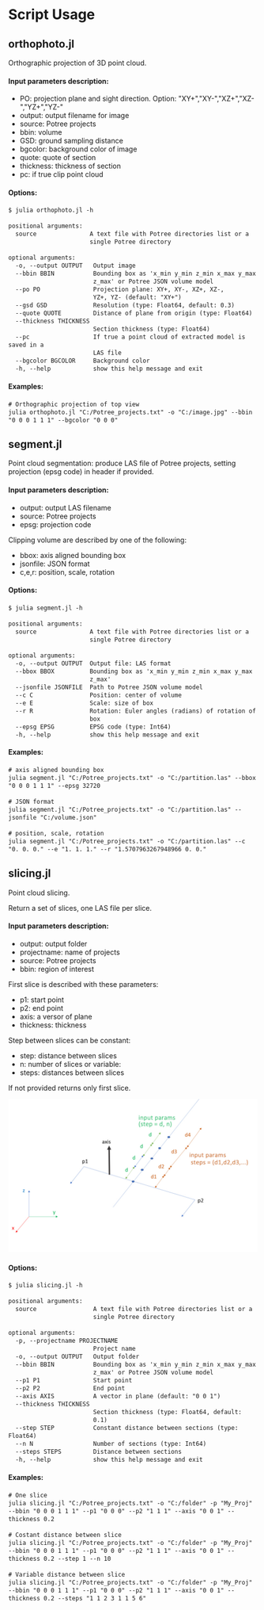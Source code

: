 # Script Usage

## orthophoto.jl

Orthographic projection of 3D point cloud.

#### Input parameters description:
 - PO: projection plane and sight direction. Option: "XY+","XY-","XZ+","XZ-","YZ+","YZ-"
 - output: output filename for image
 - source: Potree projects
 - bbin: volume
 - GSD: ground sampling distance
 - bgcolor: background color of image
 - quote: quote of section
 - thickness: thickness of section
 - pc: if true clip point cloud

#### Options:

```
$ julia orthophoto.jl -h   

positional arguments:
  source               A text file with Potree directories list or a
                       single Potree directory

optional arguments:
  -o, --output OUTPUT   Output image
  --bbin BBIN           Bounding box as 'x_min y_min z_min x_max y_max
                        z_max' or Potree JSON volume model
  --po PO               Projection plane: XY+, XY-, XZ+, XZ-,
                        YZ+, YZ- (default: "XY+")
  --gsd GSD             Resolution (type: Float64, default: 0.3)
  --quote QUOTE         Distance of plane from origin (type: Float64)
  --thickness THICKNESS
                        Section thickness (type: Float64)
  --pc                  If true a point cloud of extracted model is saved in a
                        LAS file
  --bgcolor BGCOLOR     Background color
  -h, --help            show this help message and exit
```

#### Examples:

    # Orthographic projection of top view
    julia orthophoto.jl "C:/Potree_projects.txt" -o "C:/image.jpg" --bbin "0 0 0 1 1 1" --bgcolor "0 0 0"


## segment.jl

Point cloud segmentation: produce LAS file of Potree projects, setting projection (epsg code) in header if provided.

#### Input parameters description:
 - output: output LAS filename
 - source: Potree projects
 - epsg: projection code

Clipping volume are described by one of the following:
 - bbox: axis aligned bounding box
 - jsonfile: JSON format
 - c,e,r: position, scale, rotation

#### Options:

```
$ julia segment.jl -h   

positional arguments:
  source               A text file with Potree directories list or a
                       single Potree directory

optional arguments:
  -o, --output OUTPUT  Output file: LAS format
  --bbox BBOX          Bounding box as 'x_min y_min z_min x_max y_max
                       z_max'
  --jsonfile JSONFILE  Path to Potree JSON volume model
  --c C                Position: center of volume
  --e E                Scale: size of box
  --r R                Rotation: Euler angles (radians) of rotation of
                       box
  --epsg EPSG          EPSG code (type: Int64)
  -h, --help           show this help message and exit
```

#### Examples:

    # axis aligned bounding box
    julia segment.jl "C:/Potree_projects.txt" -o "C:/partition.las" --bbox "0 0 0 1 1 1" --epsg 32720

    # JSON format
    julia segment.jl "C:/Potree_projects.txt" -o "C:/partition.las" --jsonfile "C:/volume.json"

    # position, scale, rotation
    julia segment.jl "C:/Potree_projects.txt" -o "C:/partition.las" --c "0. 0. 0." --e "1. 1. 1." --r "1.5707963267948966 0. 0."


## slicing.jl

Point cloud slicing.

Return a set of slices, one LAS file per slice.

#### Input parameters description:
- output: output folder
- projectname: name of projects
- source: Potree projects
- bbin: region of interest

First slice is described with these parameters:
 - p1: start point
 - p2: end point
 - axis: a versor of plane
 - thickness: thickness

Step between slices can be constant:
 - step: distance between slices
 - n: number of slices
or variable:
 - steps: distances between slices

If not provided returns only first slice.

![params](../docs/src/images/parametri_slicing.jpg)

#### Options:

```
$ julia slicing.jl -h   

positional arguments:
  source                A text file with Potree directories list or a
                        single Potree directory

optional arguments:
  -p, --projectname PROJECTNAME
                        Project name
  -o, --output OUTPUT   Output folder
  --bbin BBIN           Bounding box as 'x_min y_min z_min x_max y_max
                        z_max' or Potree JSON volume model
  --p1 P1               Start point
  --p2 P2               End point
  --axis AXIS           A vector in plane (default: "0 0 1")
  --thickness THICKNESS
                        Section thickness (type: Float64, default:
                        0.1)
  --step STEP           Constant distance between sections (type: Float64)
  --n N                 Number of sections (type: Int64)
  --steps STEPS         Distance between sections
  -h, --help            show this help message and exit
```

#### Examples:

    # One slice
    julia slicing.jl "C:/Potree_projects.txt" -o "C:/folder" -p "My_Proj" --bbin "0 0 0 1 1 1" --p1 "0 0 0" --p2 "1 1 1" --axis "0 0 1" --thickness 0.2

    # Costant distance between slice
    julia slicing.jl "C:/Potree_projects.txt" -o "C:/folder" -p "My_Proj" --bbin "0 0 0 1 1 1" --p1 "0 0 0" --p2 "1 1 1" --axis "0 0 1" --thickness 0.2 --step 1 --n 10

    # Variable distance between slice
    julia slicing.jl "C:/Potree_projects.txt" -o "C:/folder" -p "My_Proj" --bbin "0 0 0 1 1 1" --p1 "0 0 0" --p2 "1 1 1" --axis "0 0 1" --thickness 0.2 --steps "1 1 2 3 1 1 5 6"
